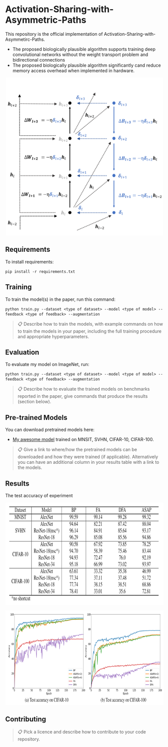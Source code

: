 # Activation-Sharing-with-Asymmetric-Paths

This repository is the official implementation of Activation-Sharing-with-Asymmetirc-Paths. 

+ The proposed biologically plausible algorithm supports training deep convolutional networks without the weight transport problem and bidirectional connections
+ The proposed biologically plausible algorithm significantly cand reduce memory access overhead when implemented in hardware.

<p align="center"><img src="./Fig/ASAP.png"  width="500" height="500">

## Requirements

To install requirements:

```setup
pip install -r requirements.txt
```

## Training

To train the model(s) in the paper, run this command:

```train
python train.py --dataset <type of dataset> --model <type of model> --feedback <type of feedback> --augmentation
```

>📋  Describe how to train the models, with example commands on how to train the models in your paper, including the full training procedure and appropriate hyperparameters.

## Evaluation

To evaluate my model on ImageNet, run:

```eval
python train.py --dataset <type of dataset> --model <type of model> --feedback <type of feedback> --augmentation
```

>📋  Describe how to evaluate the trained models on benchmarks reported in the paper, give commands that produce the results (section below).

## Pre-trained Models

You can download pretrained models here:

- [My awesome model](https://drive.google.com/mymodel.pth) trained on MNSIT, SVHN, CIFAR-10, CIFAR-100. 

>📋  Give a link to where/how the pretrained models can be downloaded and how they were trained (if applicable).  Alternatively you can have an additional column in your results table with a link to the models.

## Results

The test accuracy of experiment
  
<p align="center"><img src="./Fig/table of result.PNG"  width="750" height="325">
  
<p align="center"><img src="./Fig/graph of result.PNG"  width="750" height="300">

## Contributing

>📋  Pick a licence and describe how to contribute to your code repository. 
